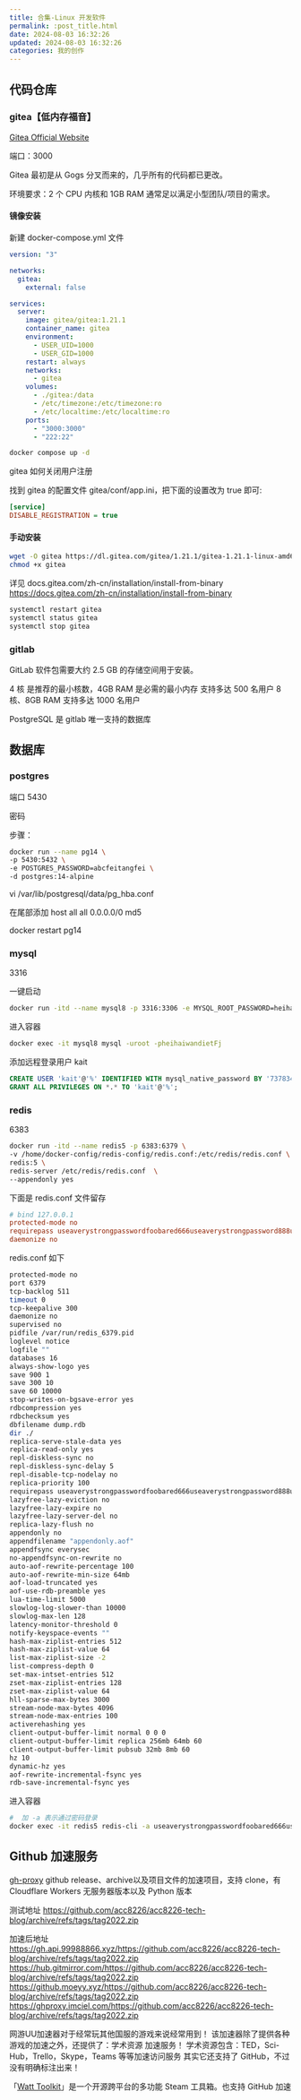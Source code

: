 ```yaml
---
title: 合集-Linux 开发软件
permalink: :post_title.html
date: 2024-08-03 16:32:26
updated: 2024-08-03 16:32:26
categories: 我的创作
---
```


## 代码仓库

### gitea【低内存福音】

[Gitea Official Website](https://about.gitea.com/)

端口：3000

Gitea 最初是从 Gogs 分叉而来的，几乎所有的代码都已更改。

环境要求：2 个 CPU 内核和 1GB RAM 通常足以满足小型团队/项目的需求。

#### 镜像安装

新建 docker-compose.yml 文件

<!-- more -->

```yml
version: "3"

networks:
  gitea:
    external: false

services:
  server:
    image: gitea/gitea:1.21.1
    container_name: gitea
    environment:
      - USER_UID=1000
      - USER_GID=1000
    restart: always
    networks:
      - gitea
    volumes:
      - ./gitea:/data
      - /etc/timezone:/etc/timezone:ro
      - /etc/localtime:/etc/localtime:ro
    ports:
      - "3000:3000"
      - "222:22"
```

```sh
docker compose up -d
```

<!-- more -->

gitea 如何关闭用户注册

找到 gitea 的配置文件 gitea/conf/app.ini，把下面的设置改为 true 即可:

```ini
[service]
DISABLE_REGISTRATION = true
```

#### 手动安装

```sh
wget -O gitea https://dl.gitea.com/gitea/1.21.1/gitea-1.21.1-linux-amd64
chmod +x gitea
```

详见
docs.gitea.com/zh-cn/installation/install-from-binary
https://docs.gitea.com/zh-cn/installation/install-from-binary

```sh
systemctl restart gitea
systemctl status gitea
systemctl stop gitea
```

### gitlab

GitLab 软件包需要大约 2.5 GB 的存储空间用于安装。

4 核 是推荐的最小核数，4GB RAM 是必需的最小内存 支持多达 500 名用户
8 核、8GB RAM 支持多达 1000 名用户

PostgreSQL 是 gitlab 唯一支持的数据库

## 数据库

### postgres

端口 5430

密码

步骤：

```sh
docker run --name pg14 \
-p 5430:5432 \
-e POSTGRES_PASSWORD=abcfeitangfei \
-d postgres:14-alpine
```

vi /var/lib/postgresql/data/pg_hba.conf

在尾部添加 host all all 0.0.0.0/0 md5

docker restart pg14

### mysql

3316

一键启动

```sh
docker run -itd --name mysql8 -p 3316:3306 -e MYSQL_ROOT_PASSWORD=heihaiwandietFj mysql:8
```

进入容器

```sh
docker exec -it mysql8 mysql -uroot -pheihaiwandietFj
```

添加远程登录用户 kait

```sql
CREATE USER 'kait'@'%' IDENTIFIED WITH mysql_native_password BY '737834EooPoiyfjiewlfejfhek';
GRANT ALL PRIVILEGES ON *.* TO 'kait'@'%';
```

### redis

6383

```sh
docker run -itd --name redis5 -p 6383:6379 \
-v /home/docker-config/redis-config/redis.conf:/etc/redis/redis.conf \
redis:5 \
redis-server /etc/redis/redis.conf  \
--appendonly yes
```

下面是 redis.conf 文件留存

```conf
# bind 127.0.0.1
protected-mode no
requirepass useaverystrongpasswordfoobared666useaverystrongpassword888useaverystrongpassword999useaverystrongpassword110
daemonize no
```

redis.conf 如下

```sh
protected-mode no
port 6379
tcp-backlog 511
timeout 0
tcp-keepalive 300
daemonize no
supervised no
pidfile /var/run/redis_6379.pid
loglevel notice
logfile ""
databases 16
always-show-logo yes
save 900 1
save 300 10
save 60 10000
stop-writes-on-bgsave-error yes
rdbcompression yes
rdbchecksum yes
dbfilename dump.rdb
dir ./
replica-serve-stale-data yes
replica-read-only yes
repl-diskless-sync no
repl-diskless-sync-delay 5
repl-disable-tcp-nodelay no
replica-priority 100
requirepass useaverystrongpasswordfoobared666useaverystrongpassword888useaverystrongpassword999useaverystrongpassword110
lazyfree-lazy-eviction no
lazyfree-lazy-expire no
lazyfree-lazy-server-del no
replica-lazy-flush no
appendonly no
appendfilename "appendonly.aof"
appendfsync everysec
no-appendfsync-on-rewrite no
auto-aof-rewrite-percentage 100
auto-aof-rewrite-min-size 64mb
aof-load-truncated yes
aof-use-rdb-preamble yes
lua-time-limit 5000
slowlog-log-slower-than 10000
slowlog-max-len 128
latency-monitor-threshold 0
notify-keyspace-events ""
hash-max-ziplist-entries 512
hash-max-ziplist-value 64
list-max-ziplist-size -2
list-compress-depth 0
set-max-intset-entries 512
zset-max-ziplist-entries 128
zset-max-ziplist-value 64
hll-sparse-max-bytes 3000
stream-node-max-bytes 4096
stream-node-max-entries 100
activerehashing yes
client-output-buffer-limit normal 0 0 0
client-output-buffer-limit replica 256mb 64mb 60
client-output-buffer-limit pubsub 32mb 8mb 60
hz 10
dynamic-hz yes
aof-rewrite-incremental-fsync yes
rdb-save-incremental-fsync yes
```

进入容器

```sh
#  加 -a 表示通过密码登录
docker exec -it redis5 redis-cli -a useaverystrongpasswordfoobared666useaverystrongpassword888useaverystrongpassword999useaverystrongpassword110
```

## Github 加速服务

[gh-proxy](https://github.com/hunshcn/gh-proxy)
github release、archive以及项目文件的加速项目，支持 clone，有 Cloudflare Workers 无服务器版本以及 Python 版本

测试地址
https://github.com/acc8226/acc8226-tech-blog/archive/refs/tags/tag2022.zip

加速后地址
https://gh.api.99988866.xyz/https://github.com/acc8226/acc8226-tech-blog/archive/refs/tags/tag2022.zip
https://hub.gitmirror.com/https://github.com/acc8226/acc8226-tech-blog/archive/refs/tags/tag2022.zip
https://github.moeyy.xyz/https://github.com/acc8226/acc8226-tech-blog/archive/refs/tags/tag2022.zip
https://ghproxy.imciel.com/https://github.com/acc8226/acc8226-tech-blog/archive/refs/tags/tag2022.zip


网游UU加速器对于经常玩其他国服的游戏来说经常用到！
该加速器除了提供各种游戏的加速之外，还提供了：学术资源 加速服务！
学术资源包含：TED，Sci-Hub，Trello，Skype，Teams 等等加速访问服务
其实它还支持了 GitHub，不过没有明确标注出来！

「[Watt Toolkit](https://steampp.net/)」是一个开源跨平台的多功能 Steam 工具箱。也支持 GitHub 加速
